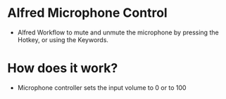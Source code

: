 # Alfred Microphone Control

* Alfred Workflow to mute and unmute the microphone by pressing the Hotkey, or using the Keywords.

# How does it work?

* Microphone controller sets the input volume to 0 or to 100
